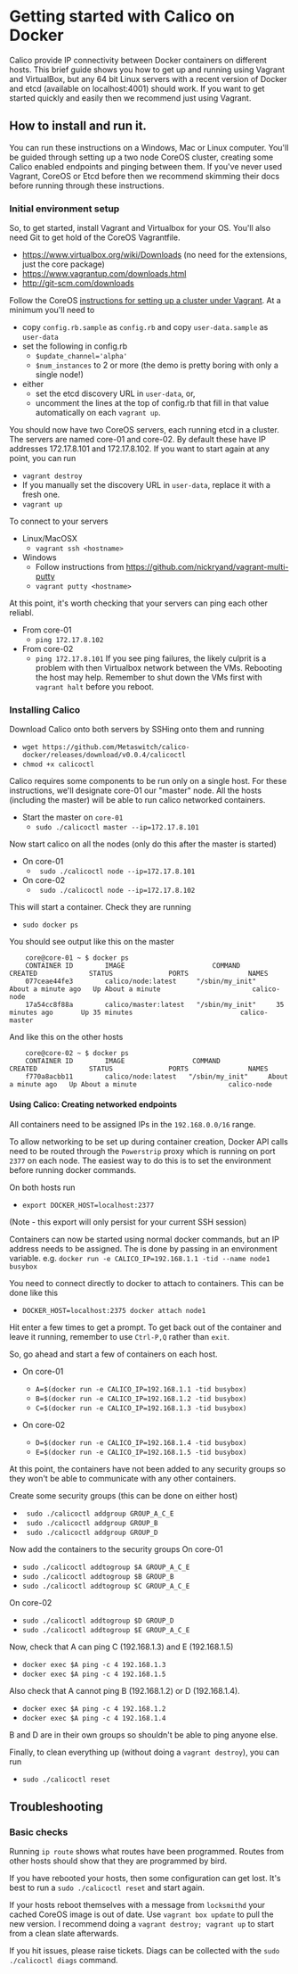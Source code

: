 # Getting started with Calico on Docker

Calico provide IP connectivity between Docker containers on different hosts. This brief guide shows you how to get up and running using Vagrant and VirtualBox, but any 64 bit Linux servers with a recent version of Docker and etcd (available on localhost:4001) should work. If you want to get started quickly and easily then we recommend just using Vagrant.

## How to install and run it.

You can run these instructions on a Windows, Mac or Linux computer. You'll be guided through setting up a two node CoreOS cluster, creating some Calico enabled endpoints and pinging between them. If you've never used Vagrant, CoreOS or Etcd before then we recommend skimming their docs before running through these instructions.

### Initial environment setup
So, to get started, install Vagrant and Virtualbox for your OS. You'll also need Git to get hold of the CoreOS Vagrantfile.
* https://www.virtualbox.org/wiki/Downloads (no need for the extensions, just the core package)
* https://www.vagrantup.com/downloads.html
* http://git-scm.com/downloads

Follow the CoreOS <a href="https://coreos.com/docs/running-coreos/platforms/vagrant/">instructions for setting up a cluster under Vagrant</a>.  At a minimum you'll need to
* copy `config.rb.sample` as `config.rb` and copy `user-data.sample` as `user-data`
* set the following in config.rb 
  * `$update_channel='alpha'`
  * `$num_instances` to 2 or more (the demo is pretty boring with only a single node!)
* either
  * set the etcd discovery URL in `user-data`, or,
  * uncomment the lines at the top of config.rb that fill in that value automatically on each `vagrant up`.

You should now have two CoreOS servers, each running etcd in a cluster. The servers are named core-01 and core-02.  By default these have IP addresses 172.17.8.101 and 172.17.8.102. If you want to start again at any point, you can run

* `vagrant destroy`
* If you manually set the discovery URL in `user-data`, replace it with a fresh one.
* `vagrant up`

To connect to your servers
* Linux/MacOSX
   * `vagrant ssh <hostname>`
* Windows
   * Follow instructions from https://github.com/nickryand/vagrant-multi-putty
   * `vagrant putty <hostname>`

At this point, it's worth checking that your servers can ping each other reliabl.
* From core-01
   * `ping 172.17.8.102`
* From core-02
   * `ping 172.17.8.101`
If you see ping failures, the likely culprit is a problem with then Virtualbox network between the VMs.  Rebooting the host may help.  Remember to shut down the VMs first with `vagrant halt` before you reboot.
   
### Installing Calico
Download Calico onto both servers by SSHing onto them and running
* `wget https://github.com/Metaswitch/calico-docker/releases/download/v0.0.4/calicoctl`
* `chmod +x calicoctl`

Calico requires some components to be run only on a single host. For these instructions, we'll designate core-01 our "master" node. All the hosts (including the master) will be able to run calico networked containers.

* Start the master on `core-01`
  * `sudo ./calicoctl master --ip=172.17.8.101`

Now start calico on all the nodes (only do this after the master is started)
* On core-01
   * ` sudo ./calicoctl node --ip=172.17.8.101`
* On core-02
   * ` sudo ./calicoctl node --ip=172.17.8.102`

This will start a container. Check they are running
* `sudo docker ps`

You should see output like this on the master

```
    core@core-01 ~ $ docker ps
    CONTAINER ID        IMAGE                      COMMAND                CREATED             STATUS              PORTS               NAMES
    077ceae44fe3        calico/node:latest     "/sbin/my_init"     About a minute ago   Up About a minute                       calico-node
    17a54cc8f88a        calico/master:latest   "/sbin/my_init"     35 minutes ago       Up 35 minutes                           calico-master

```
And like this on the other hosts
```
    core@core-02 ~ $ docker ps
    CONTAINER ID        IMAGE                 COMMAND                CREATED             STATUS              PORTS               NAMES
    f770a8acbb11        calico/node:latest   "/sbin/my_init"     About a minute ago   Up About a minute                       calico-node

```

#### Using Calico: Creating networked endpoints
All containers need to be assigned IPs in the `192.168.0.0/16` range.

To allow networking to be set up during container creation, Docker API calls need to be routed through the `Powerstrip` proxy which is running on port `2377` on each node. The easiest way to do this is to set the environment before running docker commands.

On both hosts run
* `export DOCKER_HOST=localhost:2377`

(Note - this export will only persist for your current SSH session)

Containers can now be started using normal docker commands, but an IP address needs to be assigned. The is done by passing in an environment variable. e.g. `docker run -e CALICO_IP=192.168.1.1 -tid --name node1 busybox`

You need to connect directly to docker to attach to containers. This can be done like this
* `DOCKER_HOST=localhost:2375 docker attach node1`

Hit enter a few times to get a prompt. To get back out of the container and leave it running, remember to use `Ctrl-P,Q` rather than `exit`.

So, go ahead and start a few of containers on each host.
* On core-01
   * `A=$(docker run -e CALICO_IP=192.168.1.1 -tid busybox)`
   * `B=$(docker run -e CALICO_IP=192.168.1.2 -tid busybox)`
   * `C=$(docker run -e CALICO_IP=192.168.1.3 -tid busybox)`
   
* On core-02
   * `D=$(docker run -e CALICO_IP=192.168.1.4 -tid busybox)`
   * `E=$(docker run -e CALICO_IP=192.168.1.5 -tid busybox)`

At this point, the containers have not been added to any security groups so they won't be able to communicate with any other containers.

Create some security groups (this can be done on either host)
* ` sudo ./calicoctl addgroup GROUP_A_C_E`
* ` sudo ./calicoctl addgroup GROUP_B`
* ` sudo ./calicoctl addgroup GROUP_D`

Now add the containers to the security groups
On core-01
* `sudo ./calicoctl addtogroup $A GROUP_A_C_E`
* `sudo ./calicoctl addtogroup $B GROUP_B`
* `sudo ./calicoctl addtogroup $C GROUP_A_C_E`

On core-02
* `sudo ./calicoctl addtogroup $D GROUP_D`
* `sudo ./calicoctl addtogroup $E GROUP_A_C_E`

Now, check that A can ping C (192.168.1.3) and E (192.168.1.5)

* `docker exec $A ping -c 4 192.168.1.3`
* `docker exec $A ping -c 4 192.168.1.5`

Also check that A cannot ping B (192.168.1.2) or D (192.168.1.4).
* `docker exec $A ping -c 4 192.168.1.2`
* `docker exec $A ping -c 4 192.168.1.4`

B and D are in their own groups so shouldn't be able to ping anyone else.

Finally, to clean everything up (without doing a `vagrant destroy`), you can run
* `sudo ./calicoctl reset`

## Troubleshooting

### Basic checks
Running `ip route` shows what routes have been programmed. Routes from other hosts should show that they are programmed by bird.

If you have rebooted your hosts, then some configuration can get lost. It's best to run a `sudo ./calicoctl reset` and start again.

If your hosts reboot themselves with a message from `locksmithd` your cached CoreOS image is out of date.  Use `vagrant box update` to pull the new version.  I recommend doing a `vagrant destroy; vagrant up` to start from a clean slate afterwards.

If you hit issues, please raise tickets. Diags can be collected with the `sudo ./calicoctl diags` command.
